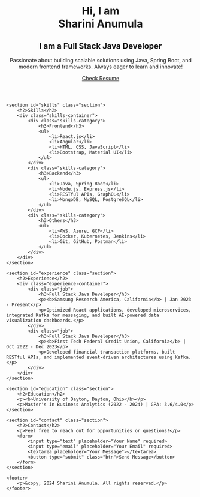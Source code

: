 <!DOCTYPE html>
<html lang="en">
<head>
    <meta charset="UTF-8">
    <meta name="viewport" content="width=device-width, initial-scale=1.0">
    <title>Sharini Anumula - Portfolio</title>
    <link rel="stylesheet" href="styles.css">
</head>
<body>
    <header>
        <div class="hero">
            <h1>Hi, I am <br> <span class="highlight">Sharini Anumula</span></h1>
            <h2>I am a <span class="typing">Full Stack Java Developer</span></h2>
            <p>Passionate about building scalable solutions using Java, Spring Boot, and modern frontend frameworks. Always eager to learn and innovate!</p>
            <a href="Sharini_Resume.pdf" class="btn">Check Resume</a>
        </div>
    </header>

    <section id="skills" class="section">
        <h2>Skills</h2>
        <div class="skills-container">
            <div class="skills-category">
                <h3>Frontend</h3>
                <ul>
                    <li>React.js</li>
                    <li>Angular</li>
                    <li>HTML, CSS, JavaScript</li>
                    <li>Bootstrap, Material UI</li>
                </ul>
            </div>
            <div class="skills-category">
                <h3>Backend</h3>
                <ul>
                    <li>Java, Spring Boot</li>
                    <li>Node.js, Express.js</li>
                    <li>RESTful APIs, GraphQL</li>
                    <li>MongoDB, MySQL, PostgreSQL</li>
                </ul>
            </div>
            <div class="skills-category">
                <h3>Others</h3>
                <ul>
                    <li>AWS, Azure, GCP</li>
                    <li>Docker, Kubernetes, Jenkins</li>
                    <li>Git, GitHub, Postman</li>
                </ul>
            </div>
        </div>
    </section>

    <section id="experience" class="section">
        <h2>Experience</h2>
        <div class="experience-container">
            <div class="job">
                <h3>Full Stack Java Developer</h3>
                <p><b>Samsung Research America, California</b> | Jan 2023 - Present</p>
                <p>Optimized React applications, developed microservices, integrated Kafka for messaging, and built AI-powered data visualization dashboards.</p>
            </div>
            <div class="job">
                <h3>Full Stack Java Developer</h3>
                <p><b>First Tech Federal Credit Union, California</b> | Oct 2022 - Dec 2023</p>
                <p>Developed financial transaction platforms, built RESTful APIs, and implemented event-driven architectures using Kafka.</p>
            </div>
        </div>
    </section>

    <section id="education" class="section">
        <h2>Education</h2>
        <p><b>University of Dayton, Dayton, Ohio</b></p>
        <p>Master's in Business Analytics (2022 - 2024) | GPA: 3.6/4.0</p>
    </section>

    <section id="contact" class="section">
        <h2>Contact</h2>
        <p>Feel free to reach out for opportunities or questions!</p>
        <form>
            <input type="text" placeholder="Your Name" required>
            <input type="email" placeholder="Your Email" required>
            <textarea placeholder="Your Message"></textarea>
            <button type="submit" class="btn">Send Message</button>
        </form>
    </section>

    <footer>
        <p>&copy; 2024 Sharini Anumula. All rights reserved.</p>
    </footer>
</body>
</html>
